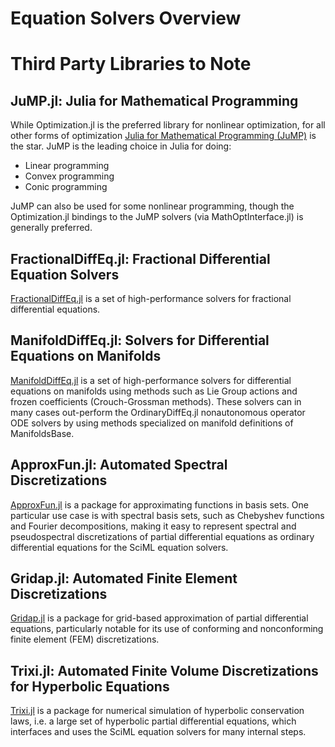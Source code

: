 # Equation Solvers Overview

# Third Party Libraries to Note

## JuMP.jl: Julia for Mathematical Programming

While Optimization.jl is the preferred library for nonlinear optimization, for all
other forms of optimization 
[Julia for Mathematical Programming (JuMP)](https://github.com/jump-dev/JuMP.jl) is
the star. JuMP is the leading choice in Julia for doing:

- Linear programming
- Convex programming
- Conic programming

JuMP can also be used for some nonlinear programming, though the Optimization.jl bindings
to the JuMP solvers (via MathOptInterface.jl) is generally preferred.

## FractionalDiffEq.jl: Fractional Differential Equation Solvers

[FractionalDiffEq.jl](https://github.com/SciFracX/FractionalDiffEq.jl) is a set of
high-performance solvers for fractional differential equations.

## ManifoldDiffEq.jl: Solvers for Differential Equations on Manifolds

[ManifoldDiffEq.jl](https://github.com/JuliaManifolds/ManifoldDiffEq.jl) is a set of
high-performance solvers for differential equations on manifolds using methods such
as Lie Group actions and frozen coefficients (Crouch-Grossman methods). These solvers
can in many cases out-perform the OrdinaryDiffEq.jl nonautonomous operator ODE solvers
by using methods specialized on manifold definitions of ManifoldsBase.

## ApproxFun.jl: Automated Spectral Discretizations

[ApproxFun.jl](https://github.com/JuliaApproximation/ApproxFun.jl) is a package for
approximating functions in basis sets. One particular use case is with spectral
basis sets, such as Chebyshev functions and Fourier decompositions, making it easy
to represent spectral and pseudospectral discretizations of partial differential equations
as ordinary differential equations for the SciML equation solvers.

## Gridap.jl: Automated Finite Element Discretizations

[Gridap.jl](https://github.com/gridap/Gridap.jl) is a package for grid-based approximation
of partial differential equations, particularly notable for its use of conforming and
nonconforming finite element (FEM) discretizations.

## Trixi.jl: Automated Finite Volume Discretizations for Hyperbolic Equations

[Trixi.jl](https://github.com/trixi-framework/Trixi.jl) is a package for numerical simulation
of hyperbolic conservation laws, i.e. a large set of hyperbolic partial differential equations,
which interfaces and uses the SciML equation solvers for many internal steps.